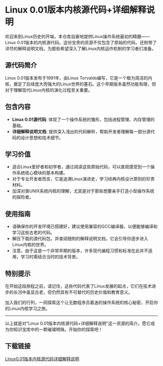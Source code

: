 # Linux 0.01版本内核源代码+详细解释说明

欢迎来到Linux历史的开端，本仓库自豪地提供Linux操作系统最初的精髓——Linux 0.01版本的内核源代码。这份宝贵的资源不仅包含了原始的代码，还附带了详尽的解释说明文档，为那些希望深入了解Linux内核运作机制的学习者们准备。

## 源代码简介
Linux 0.01版本发布于1991年，由Linus Torvalds编写，它是一个极为简洁的内核，奠定了后续庞大而强大的Linux世界的基石。这个早期版本虽然功能有限，但对于理解现代Linux内核的演化过程至关重要。

## 包含内容
- **Linux 0.01源代码**: 体现了一个操作系统的雏形，包括进程管理、内存管理的基础。
- **详细解释说明文档**: 提供深入浅出的代码解析，帮助开发者理解每一部分源代码的设计思想和技术细节。
  
## 学习价值
- 适合Linux爱好者和初学者，通过阅读这些原始代码，可以直观感受到一个操作系统核心模块的基本构建。
- 对于专业开发者而言，它是追溯Linux演进史，学习经典内核设计原则的珍贵材料。
- 加深对类UNIX系统内核的理解，尤其是对于那些想要亲手打造小型操作系统的探险者。

## 使用指南
- 请确保你的开发环境已搭建好，建议使用兼容的GCC编译器，以便能够编译和学习这些古老的代码。
- 解压下载的源代码包，并查阅随附的解释说明文档，它会引导你逐步进入Linux内核的世界。
- 注意，由于这是一个非常早期的版本，许多现代编程习惯和标准在此并不适用，学习时需结合当时的技术背景。

## 特别提示
在开始这段旅程之前，请记住，这些代码代表了Linux发展的起点，它们在技术进步的长河中虽显古老，但仍然具有不可替代的历史价值和教育意义。

加入我们的行列，一同探索这个让无数程序员着迷的操作系统的核心秘密，开启你的Linux内核学习之旅。

---

以上就是对“Linux 0.01版本内核源代码+详细解释说明”这一资源的简介。愿它成为你知识宝库中的一颗璀璨明珠。开始你的探索吧！

## 下载链接

[Linux0.01版本内核源代码详细解释说明](https://pan.quark.cn/s/4fd64865ca86)